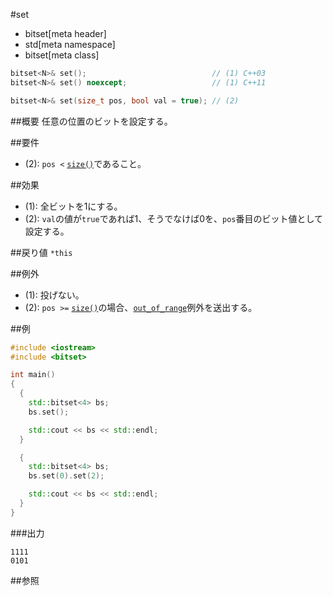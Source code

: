 #set
* bitset[meta header]
* std[meta namespace]
* bitset[meta class]

```cpp
bitset<N>& set();                            // (1) C++03
bitset<N>& set() noexcept;                   // (1) C++11

bitset<N>& set(size_t pos, bool val = true); // (2)
```

##概要
任意の位置のビットを設定する。


##要件
- (2): `pos <` [`size()`](./size.md)であること。


##効果
- (1): 全ビットを1にする。
- (2): `val`の値が`true`であれば1、そうでなけば0を、`pos`番目のビット値として設定する。


##戻り値
`*this`


##例外
- (1): 投げない。
- (2): `pos >=` [`size()`](./size.md)の場合、[`out_of_range`](/reference/stdexcept.md)例外を送出する。


##例
```cpp
#include <iostream>
#include <bitset>

int main()
{
  {
    std::bitset<4> bs;
    bs.set();

    std::cout << bs << std::endl;
  }

  {
    std::bitset<4> bs;
    bs.set(0).set(2);

    std::cout << bs << std::endl;
  }
}
```

###出力
```
1111
0101
```


##参照

